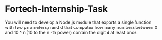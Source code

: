 # Fortech-Internship-Task

You will need to develop a Node.js module that exports a single function with two parameters,n and d that computes how many numbers between 0 and 10 ^ n (10 to the n -th power) contain the digit d at least once.

